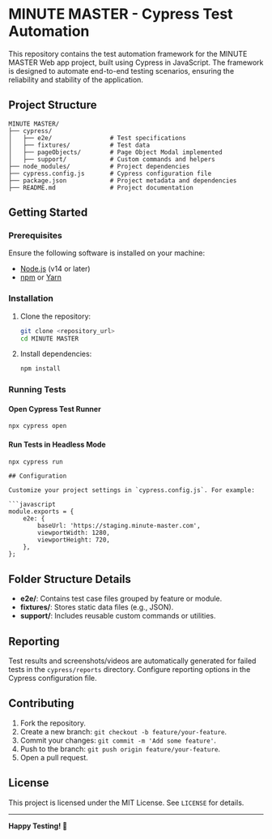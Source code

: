 
# MINUTE MASTER - Cypress Test Automation

This repository contains the test automation framework for the MINUTE MASTER Web app project, built using Cypress in JavaScript. The framework is designed to automate end-to-end testing scenarios, ensuring the reliability and stability of the application.

## Project Structure

```
MINUTE MASTER/
├── cypress/
│   ├── e2e/                # Test specifications
│   ├── fixtures/           # Test data
│   ├── pageObjects/        # Page Object Modal implemented
│   ├── support/            # Custom commands and helpers
├── node_modules/           # Project dependencies
├── cypress.config.js       # Cypress configuration file
├── package.json            # Project metadata and dependencies
├── README.md               # Project documentation
```

## Getting Started

### Prerequisites

Ensure the following software is installed on your machine:
- [Node.js](https://nodejs.org/) (v14 or later)
- [npm](https://www.npmjs.com/) or [Yarn](https://yarnpkg.com/)

### Installation

1. Clone the repository:
   ```bash
   git clone <repository_url>
   cd MINUTE MASTER
   ```

2. Install dependencies:
   ```bash
   npm install
   ```

### Running Tests

#### Open Cypress Test Runner
```bash
npx cypress open
```

#### Run Tests in Headless Mode
```bash
npx cypress run
```
```
## Configuration

Customize your project settings in `cypress.config.js`. For example:

```javascript
module.exports = {
    e2e: {
        baseUrl: 'https://staging.minute-master.com', 
        viewportWidth: 1280,
        viewportHeight: 720,
    },
};
```

## Folder Structure Details

- **e2e/**: Contains test case files grouped by feature or module.
- **fixtures/**: Stores static data files (e.g., JSON).
- **support/**: Includes reusable custom commands or utilities.

## Reporting

Test results and screenshots/videos are automatically generated for failed tests in the `cypress/reports` directory. Configure reporting options in the Cypress configuration file.

## Contributing

1. Fork the repository.
2. Create a new branch: `git checkout -b feature/your-feature`.
3. Commit your changes: `git commit -m 'Add some feature'`.
4. Push to the branch: `git push origin feature/your-feature`.
5. Open a pull request.

## License

This project is licensed under the MIT License. See `LICENSE` for details.

---

**Happy Testing! 🚀**
